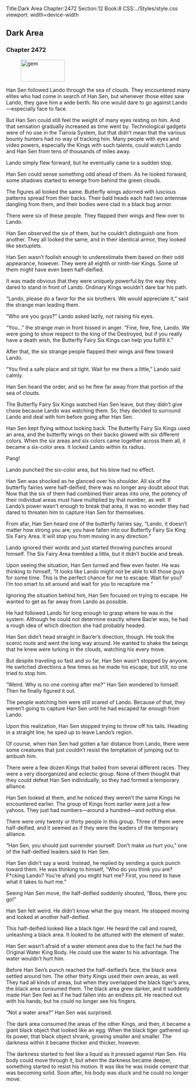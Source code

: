 Title:Dark Area 
Chapter:2472 
Section:12 
Book:8 
CSS:../Styles/style.css 
viewport: width=device-width
  
## Dark Area
### Chapter 2472
  
<figure>
	<img src="../Images/gem.gif" alt="gem" id="gem" width="120" height="60" />
</figure>
  

  
Han Sen followed Lando through the sea of clouds. They encountered many elites who had come in search of Han Sen, but whenever those elites saw Lando, they gave him a wide berth. No one would dare to go against Lando—especially face to face.

But Han Sen could still feel the weight of many eyes resting on him. And that sensation gradually increased as time went by. Technological gadgets were of no use in the Tianxia System, but that didn’t mean that the various bounty hunters had no way of tracking him. Many people with eyes and video powers, especially the Kings with such talents, could watch Lando and Han Sen from tens of thousands of miles away.

Lando simply flew forward, but he eventually came to a sudden stop.

Han Sen could sense something odd ahead of them. As he looked forward, some shadows started to emerge from behind the green clouds.

The figures all looked the same. Butterfly wings adorned with luscious patterns spread from their backs. Their bald heads each had two antennae dangling from them, and their bodies were clad in a black bug armor.

There were six of these people. They flapped their wings and flew over to Lando.

Han Sen observed the six of them, but he couldn’t distinguish one from another. They all looked the same, and in their identical armor, they looked like sextuplets.

Han Sen wasn’t foolish enough to underestimate them based on their odd appearance, however. They were all eighth or ninth-tier Kings. Some of them might have even been half-deified.

It was made obvious that they were uniquely powerful by the way they dared to stand in front of Lando. Ordinary Kings wouldn’t dare bar his path.

“Lando, please do a favor for the six brothers. We would appreciate it,” said the strange man leading them.

“Who are you guys?” Lando asked lazily, not raising his eyes.

“You…” the strange man in front hissed in anger. “Fine, fine, fine, Lando. We were going to show respect to the king of the Destroyed, but if you really have a death wish, the Butterfly Fairy Six Kings can help you fulfill it.”

After that, the six strange people flapped their wings and flew toward Lando.

“You find a safe place and sit tight. Wait for me there a little,” Lando said calmly.

Han Sen heard the order, and so he flew far away from that portion of the sea of clouds.

The Butterfly Fairy Six Kings watched Han Sen leave, but they didn’t give chase because Lando was watching them. So, they decided to surround Lando and deal with him before going after Han Sen.

Han Sen kept flying without looking back. The Butterfly Fairy Six Kings used an area, and the butterfly wings on their backs glowed with six different colors. When the six areas and six colors came together across them all, it became a six-color area. It locked Lando within its radius.

Pang!

Lando punched the six-color area, but his blow had no effect.

Han Sen was shocked as he glanced over his shoulder. All six of the butterfly fairies were half-deified, there was no longer any doubt about that. Now that the six of them had combined their areas into one, the potency of their individual areas must have multiplied by that number, as well. If Lando’s power wasn’t enough to break that area, it was no wonder they had dared to threaten him to capture Han Sen for themselves.

From afar, Han Sen heard one of the butterfly fairies say, “Lando, it doesn’t matter how strong you are; you have fallen into our Butterfly Fairy Six King Six Fairy Area. It will stop you from moving in any direction.”

Lando ignored their words and just started throwing punches around himself. The Six Fairy Area trembled a little, but it didn’t buckle and break.

Upon seeing the situation, Han Sen turned and flew even faster. He was thinking to himself, “It looks like Lando might not be able to kill those guys for some time. This is the perfect chance for me to escape. Wait for you? I’m too smart to sit around and wait for you to recapture me.”

Ignoring the situation behind him, Han Sen focused on trying to escape. He wanted to get as far away from Lando as possible.

He had followed Lando for long enough to grasp where he was in the system. Although he could not determine exactly where Bao’er was, he had a rough idea of which direction she had probably headed.

Han Sen didn’t head straight in Bao’er’s direction, though. He took the scenic route and went the long way around. He wanted to shake the beings that he knew were lurking in the clouds, watching his every move.

But despite traveling so fast and so far, Han Sen wasn’t stopped by anyone. He switched directions a few times as he made his escape, but still, no one tried to stop him.

“Weird. Why is no one coming after me?” Han Sen wondered to himself. Then he finally figured it out.

The people watching him were still scared of Lando. Because of that, they weren’t going to capture Han Sen until he had escaped far enough from Lando.

Upon this realization, Han Sen stopped trying to throw off his tails. Heading in a straight line, he sped up to leave Lando’s region.

Of course, when Han Sen had gotten a fair distance from Lando, there were some creatures that just couldn’t resist the temptation of jumping out to ambush him.

There were a few dozen Kings that hailed from several different races. They were a very disorganized and eclectic group. None of them thought that they could defeat Han Sen individually, so they had formed a temporary alliance.

Han Sen looked at them, and he noticed they weren’t the same Kings he encountered earlier. The group of Kings from earlier were just a few yahoos. They just had numbers—around a hundred—and nothing else.

There were only twenty or thirty people in this group. Three of them were half-deified, and it seemed as if they were the leaders of the temporary alliance.

“Han Sen, you should just surrender yourself. Don’t make us hurt you,” one of the half-deified leaders said to Han Sen.

Han Sen didn’t say a word. Instead, he replied by sending a quick punch toward them. He was thinking to himself, “Who do you think you are? F*cking Lando? You’re afraid you might hurt me? First, you need to have what it takes to hurt me.”

Seeing Han Sen move, the half-deified suddenly shouted, “Boss, there you go!”

Han Sen felt weird. He didn’t know what the guy meant. He stopped moving and looked at another half-deified.

This half-deified looked like a black tiger. He heard the call and roared, unleashing a black area. It looked to be attuned with the element of water.

Han Sen wasn’t afraid of a water element area due to the fact he had the Original Water King Body. He could use the water to his advantage. The water wouldn’t hurt him.

Before Han Sen’s punch reached the half-deified’s face, the black area settled around him. The other thirty Kings used their own areas, as well. They had all kinds of areas, but when they overlapped the black tiger’s area, the black area consumed them. The black area grew darker, and it suddenly made Han Sen feel as if he had fallen into an endless pit. He reached out with his hands, but he could no longer see his fingers.

“Not a water area?” Han Sen was surprised.

The dark area consumed the areas of the other Kings, and then, it became a giant black object that looked like an egg. When the black tiger gathered up its power, that black object shrank, growing smaller and smaller. The darkness within it became thicker and thicker, however.

The darkness started to feel like a liquid as it pressed against Han Sen. His body could move through it, but when the darkness became deeper, something started to resist his motion. It was like he was inside cement that was becoming solid. Soon after, his body was stuck and he could no longer move.
